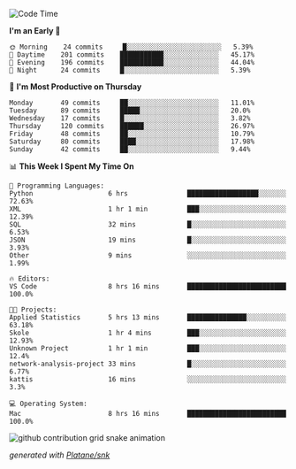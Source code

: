 <!--START_SECTION:waka-->
![Code Time](http://img.shields.io/badge/Code%20Time-230%20hrs%2059%20mins-blue)

**I'm an Early 🐤** 

```text
🌞 Morning    24 commits     █░░░░░░░░░░░░░░░░░░░░░░░░   5.39% 
🌆 Daytime    201 commits    ███████████░░░░░░░░░░░░░░   45.17% 
🌃 Evening    196 commits    ███████████░░░░░░░░░░░░░░   44.04% 
🌙 Night      24 commits     █░░░░░░░░░░░░░░░░░░░░░░░░   5.39%

```
📅 **I'm Most Productive on Thursday** 

```text
Monday       49 commits     ██░░░░░░░░░░░░░░░░░░░░░░░   11.01% 
Tuesday      89 commits     █████░░░░░░░░░░░░░░░░░░░░   20.0% 
Wednesday    17 commits     █░░░░░░░░░░░░░░░░░░░░░░░░   3.82% 
Thursday     120 commits    ██████░░░░░░░░░░░░░░░░░░░   26.97% 
Friday       48 commits     ██░░░░░░░░░░░░░░░░░░░░░░░   10.79% 
Saturday     80 commits     ████░░░░░░░░░░░░░░░░░░░░░   17.98% 
Sunday       42 commits     ██░░░░░░░░░░░░░░░░░░░░░░░   9.44%

```


📊 **This Week I Spent My Time On** 

```text
💬 Programming Languages: 
Python                   6 hrs               ██████████████████░░░░░░░   72.63% 
XML                      1 hr 1 min          ███░░░░░░░░░░░░░░░░░░░░░░   12.39% 
SQL                      32 mins             █░░░░░░░░░░░░░░░░░░░░░░░░   6.53% 
JSON                     19 mins             █░░░░░░░░░░░░░░░░░░░░░░░░   3.93% 
Other                    9 mins              ░░░░░░░░░░░░░░░░░░░░░░░░░   1.99%

🔥 Editors: 
VS Code                  8 hrs 16 mins       █████████████████████████   100.0%

🐱‍💻 Projects: 
Applied Statistics       5 hrs 13 mins       ███████████████░░░░░░░░░░   63.18% 
Skole                    1 hr 4 mins         ███░░░░░░░░░░░░░░░░░░░░░░   12.93% 
Unknown Project          1 hr 1 min          ███░░░░░░░░░░░░░░░░░░░░░░   12.4% 
network-analysis-project 33 mins             █░░░░░░░░░░░░░░░░░░░░░░░░   6.77% 
kattis                   16 mins             ░░░░░░░░░░░░░░░░░░░░░░░░░   3.3%

💻 Operating System: 
Mac                      8 hrs 16 mins       █████████████████████████   100.0%

```


<!--END_SECTION:waka-->


<!--Snake Game-->
![github contribution grid snake animation](https://raw.githubusercontent.com/viggo-gascou/viggo-gascou/output/github-contribution-grid-snake.svg)

_generated with [Platane/snk](https://github.com/Platane/snk)_
<!--Snake Game-->

